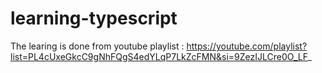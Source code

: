 # learning-typescript

The learing is done from youtube playlist : https://youtube.com/playlist?list=PL4cUxeGkcC9gNhFQgS4edYLqP7LkZcFMN&si=9ZezIJLCre0O_LF_
